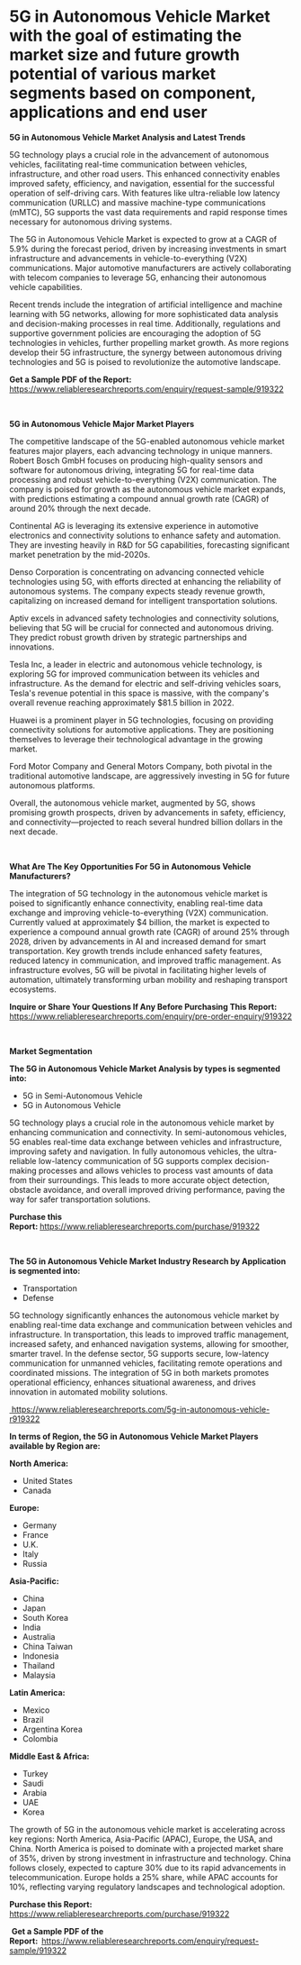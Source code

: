<p><h1>5G in Autonomous Vehicle Market with the goal of estimating the market size and future growth potential of various market segments based on component, applications and end user</h1></p><p><strong>5G in Autonomous Vehicle Market Analysis and Latest Trends</strong></p>
<p><p>5G technology plays a crucial role in the advancement of autonomous vehicles, facilitating real-time communication between vehicles, infrastructure, and other road users. This enhanced connectivity enables improved safety, efficiency, and navigation, essential for the successful operation of self-driving cars. With features like ultra-reliable low latency communication (URLLC) and massive machine-type communications (mMTC), 5G supports the vast data requirements and rapid response times necessary for autonomous driving systems.</p><p>The 5G in Autonomous Vehicle Market is expected to grow at a CAGR of 5.9% during the forecast period, driven by increasing investments in smart infrastructure and advancements in vehicle-to-everything (V2X) communications. Major automotive manufacturers are actively collaborating with telecom companies to leverage 5G, enhancing their autonomous vehicle capabilities. </p><p>Recent trends include the integration of artificial intelligence and machine learning with 5G networks, allowing for more sophisticated data analysis and decision-making processes in real time. Additionally, regulations and supportive government policies are encouraging the adoption of 5G technologies in vehicles, further propelling market growth. As more regions develop their 5G infrastructure, the synergy between autonomous driving technologies and 5G is poised to revolutionize the automotive landscape.</p></p>
<p><strong>Get a Sample PDF of the Report:&nbsp;</strong> <a href="https://www.reliableresearchreports.com/enquiry/request-sample/919322?utm_campaign=13&utm_medium=2&utm_source=Github&utm_content=ia&utm_term=18042025&utm_id=5g-in-autonomous-vehicle">https://www.reliableresearchreports.com/enquiry/request-sample/919322</a></p>
<p>&nbsp;</p>
<p><strong>5G in Autonomous Vehicle Major Market Players</strong></p>
<p><p>The competitive landscape of the 5G-enabled autonomous vehicle market features major players, each advancing technology in unique manners. Robert Bosch GmbH focuses on producing high-quality sensors and software for autonomous driving, integrating 5G for real-time data processing and robust vehicle-to-everything (V2X) communication. The company is poised for growth as the autonomous vehicle market expands, with predictions estimating a compound annual growth rate (CAGR) of around 20% through the next decade.</p><p>Continental AG is leveraging its extensive experience in automotive electronics and connectivity solutions to enhance safety and automation. They are investing heavily in R&D for 5G capabilities, forecasting significant market penetration by the mid-2020s.</p><p>Denso Corporation is concentrating on advancing connected vehicle technologies using 5G, with efforts directed at enhancing the reliability of autonomous systems. The company expects steady revenue growth, capitalizing on increased demand for intelligent transportation solutions.</p><p>Aptiv excels in advanced safety technologies and connectivity solutions, believing that 5G will be crucial for connected and autonomous driving. They predict robust growth driven by strategic partnerships and innovations.</p><p>Tesla Inc, a leader in electric and autonomous vehicle technology, is exploring 5G for improved communication between its vehicles and infrastructure. As the demand for electric and self-driving vehicles soars, Tesla's revenue potential in this space is massive, with the company's overall revenue reaching approximately $81.5 billion in 2022.</p><p>Huawei is a prominent player in 5G technologies, focusing on providing connectivity solutions for automotive applications. They are positioning themselves to leverage their technological advantage in the growing market.</p><p>Ford Motor Company and General Motors Company, both pivotal in the traditional automotive landscape, are aggressively investing in 5G for future autonomous platforms. </p><p>Overall, the autonomous vehicle market, augmented by 5G, shows promising growth prospects, driven by advancements in safety, efficiency, and connectivity—projected to reach several hundred billion dollars in the next decade.</p></p>
<p>&nbsp;</p>
<p><strong>What Are The Key Opportunities For 5G in Autonomous Vehicle Manufacturers?</strong></p>
<p><p>The integration of 5G technology in the autonomous vehicle market is poised to significantly enhance connectivity, enabling real-time data exchange and improving vehicle-to-everything (V2X) communication. Currently valued at approximately $4 billion, the market is expected to experience a compound annual growth rate (CAGR) of around 25% through 2028, driven by advancements in AI and increased demand for smart transportation. Key growth trends include enhanced safety features, reduced latency in communication, and improved traffic management. As infrastructure evolves, 5G will be pivotal in facilitating higher levels of automation, ultimately transforming urban mobility and reshaping transport ecosystems.</p></p>
<p><strong>Inquire or Share Your Questions If Any Before Purchasing This Report:</strong> <a href="https://www.reliableresearchreports.com/enquiry/pre-order-enquiry/919322?utm_campaign=13&utm_medium=2&utm_source=Github&utm_content=ia&utm_term=18042025&utm_id=5g-in-autonomous-vehicle">https://www.reliableresearchreports.com/enquiry/pre-order-enquiry/919322</a></p>
<p>&nbsp;</p>
<p><strong>Market Segmentation</strong></p>
<p><strong>The 5G in Autonomous Vehicle Market Analysis by types is segmented into:</strong></p>
<p><ul><li>5G in Semi-Autonomous Vehicle</li><li>5G in Autonomous Vehicle</li></ul></p>
<p><p>5G technology plays a crucial role in the autonomous vehicle market by enhancing communication and connectivity. In semi-autonomous vehicles, 5G enables real-time data exchange between vehicles and infrastructure, improving safety and navigation. In fully autonomous vehicles, the ultra-reliable low-latency communication of 5G supports complex decision-making processes and allows vehicles to process vast amounts of data from their surroundings. This leads to more accurate object detection, obstacle avoidance, and overall improved driving performance, paving the way for safer transportation solutions.</p></p>
<p><strong>Purchase this Report:&nbsp;</strong><a href="https://www.reliableresearchreports.com/purchase/919322?utm_campaign=13&utm_medium=2&utm_source=Github&utm_content=ia&utm_term=18042025&utm_id=5g-in-autonomous-vehicle">https://www.reliableresearchreports.com/purchase/919322</a></p>
<p>&nbsp;</p>
<p><strong>The 5G in Autonomous Vehicle Market Industry Research by Application is segmented into:</strong></p>
<p><ul><li>Transportation</li><li>Defense</li></ul></p>
<p><p>5G technology significantly enhances the autonomous vehicle market by enabling real-time data exchange and communication between vehicles and infrastructure. In transportation, this leads to improved traffic management, increased safety, and enhanced navigation systems, allowing for smoother, smarter travel. In the defense sector, 5G supports secure, low-latency communication for unmanned vehicles, facilitating remote operations and coordinated missions. The integration of 5G in both markets promotes operational efficiency, enhances situational awareness, and drives innovation in automated mobility solutions.</p></p>
<p><a href="https://www.reliableresearchreports.com/5g-in-autonomous-vehicle-r919322?utm_campaign=13&utm_medium=2&utm_source=Github&utm_content=ia&utm_term=18042025&utm_id=5g-in-autonomous-vehicle">&nbsp;https://www.reliableresearchreports.com/5g-in-autonomous-vehicle-r919322</a></p>
<p><strong>In terms of Region, the 5G in Autonomous Vehicle Market Players available by Region are:</strong></p>
<p>
    <p> <strong> North America: </strong>
        <ul>
            <li>United States</li>
            <li>Canada</li>
        </ul>
        </p> 
    <p> <strong> Europe: </strong>
        <ul>
            <li>Germany</li>
            <li>France</li>
            <li>U.K.</li>
            <li>Italy</li>
            <li>Russia</li>
        </ul>
        </p> 
    <p> <strong> Asia-Pacific: </strong>
        <ul>
            <li>China</li>
            <li>Japan</li>
            <li>South Korea</li>
            <li>India</li>
            <li>Australia</li>
            <li>China Taiwan</li>
            <li>Indonesia</li>
            <li>Thailand</li>
            <li>Malaysia</li>
        </ul>
        </p> 
    <p> <strong> Latin America: </strong>
        <ul>
            <li>Mexico</li>
            <li>Brazil</li>
            <li>Argentina Korea</li>
            <li>Colombia</li>
        </ul>
        </p> 
    <p> <strong> Middle East & Africa: </strong>
        <ul>
            <li>Turkey</li>
            <li>Saudi</li>
            <li>Arabia</li>
            <li>UAE</li>
            <li>Korea</li>
        </ul>
    </p>
    </p>
<p><p>The growth of 5G in the autonomous vehicle market is accelerating across key regions: North America, Asia-Pacific (APAC), Europe, the USA, and China. North America is poised to dominate with a projected market share of 35%, driven by strong investment in infrastructure and technology. China follows closely, expected to capture 30% due to its rapid advancements in telecommunication. Europe holds a 25% share, while APAC accounts for 10%, reflecting varying regulatory landscapes and technological adoption.</p></p>
<p><strong>Purchase this Report: </strong><a href="https://www.reliableresearchreports.com/purchase/919322?utm_campaign=13&utm_medium=2&utm_source=Github&utm_content=ia&utm_term=18042025&utm_id=5g-in-autonomous-vehicle">https://www.reliableresearchreports.com/purchase/919322</a></p>
<p>&nbsp;<strong>Get a Sample PDF of the Report:&nbsp;&nbsp;</strong><a href="https://www.reliableresearchreports.com/enquiry/request-sample/919322?utm_campaign=13&utm_medium=2&utm_source=Github&utm_content=ia&utm_term=18042025&utm_id=5g-in-autonomous-vehicle">https://www.reliableresearchreports.com/enquiry/request-sample/919322</a></p>
<p><strong></strong></p>
<p><p></p><p></p><p></p></p>